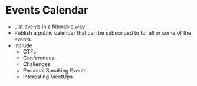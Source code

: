 # Events Calendar

- List events in a filterable way
- Publish a public calendar that can be subscribed to for all or some of the events.
- Include
    - CTFs
    - Conferences
    - Challenges
    - Personal Speaking Events
    - Interesting MeetUps
